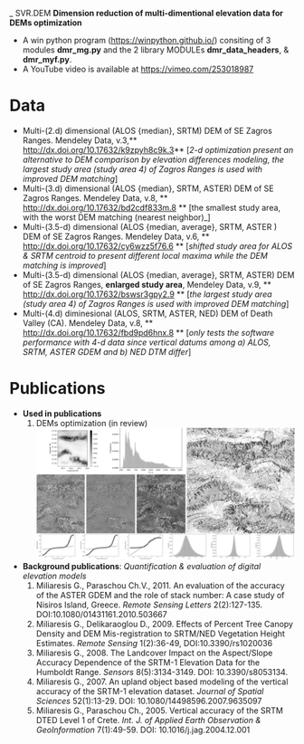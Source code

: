_ SVR.DEM
**Dimension reduction of multi-dimentional elevation data for DEMs optimization**
* A win python program (https://winpython.github.io/) consiting of 3 modules **dmr_mg.py** and the 2 library MODULEs **dmr_data_headers**, & **dmr_myf.py**.
* A YouTube video is available at https://vimeo.com/253018987
# Data
  * Multi-(2.d) dimensional (ALOS {median}, SRTM) DEM of SE Zagros Ranges. Mendeley Data,  v.3,** http://dx.doi.org/10.17632/k9zpyh8c9k.3** [_2-d optimization present an alternative to  DEM comparison by elevation differences modeling, the largest study area (study area 4)  of Zagros Ranges is used with improved DEM matching_]  
  * Multi-(3.d) dimensional (ALOS {median}, SRTM, ASTER) DEM of SE Zagros Ranges. Mendeley Data, v.8, ** http://dx.doi.org/10.17632/bd2cdf833m.8 ** [the smallest study area, with the worst DEM matching (nearest neighbor)_]
  * Multi-(3.5-d) dimensional (ALOS {median, average}, SRTM, ASTER ) DEM of SE Zagros Ranges. Mendeley Data, v.6, ** http://dx.doi.org/10.17632/cy6wzz5f76.6 ** [_shifted study area for ALOS & SRTM centroid to present  different local maxima while the DEM matching is improved_]
  * Multi-(3.5-d) dimensional (ALOS {median, average}, SRTM, ASTER) DEM of SE Zagros Ranges, **enlarged study area**, Mendeley Data,  v.9, ** http://dx.doi.org/10.17632/bswsr3gpy2.9 ** [_the largest study area (study area 4)  of Zagros Ranges is used with improved DEM matching_]
  * Multi-(4.d) diminesional (ALOS, SRTM, ASTER, NED)  DEM of Death Valley (CA). Mendeley Data, v.8, **  http://dx.doi.org/10.17632/fbd9pd6hnx.8 ** [_only tests the software performance with 4-d data since vertical datums among  a) ALOS, SRTM, ASTER GDEM and b) NED DTM differ_]
# Publications
* **Used in publications**
  1. DEMs optimization (in review)
![Example of output images](https://github.com/miliaresis/SVR.DEM/blob/master/mapping.png)
* **Background publications**: *Quantification & evaluation of digital elevation models*
  1. Miliaresis G., Paraschou Ch.V., 2011. An evaluation of the accuracy of the ASTER GDEM and the role of stack number: A case study of   Nisiros Island, Greece. *Remote Sensing Letters*  2(2):127-135. DOI:10.1080/01431161.2010.503667 
  1. Miliaresis G., Delikaraoglou D., 2009. Effects of Percent Tree Canopy Density and DEM Mis-registration to SRTM/NED Vegetation Height Estimates. *Remote Sensing* 1(2):36-49, DOI:10.3390/rs1020036 
  1. Miliaresis G., 2008. The Landcover Impact on the Aspect/Slope Accuracy Dependence of the SRTM-1 Elevation Data for the Humboldt Range. *Sensors* 8(5):3134-3149. DOI: 10.3390/s8053134. 
  1. Miliaresis G., 2007. An upland object based modeling of the vertical accuracy of the SRTM-1 elevation dataset. *Journal of Spatial Sciences* 52(1):13-29. DOI: 10.1080/14498596.2007.9635097 
  1. Miliaresis G., Paraschou Ch., 2005. Vertical accuracy of the SRTM DTED Level 1 of Crete. *Int. J. of Applied Earth Observation & GeoInformation* 7(1):49-59. DOI: 10.1016/j.jag.2004.12.001 
